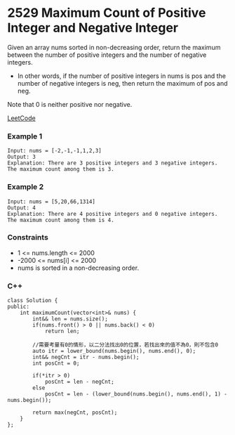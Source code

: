 # 2529 Maximum Count of Positive Integer and Negative Integer

Given an array nums sorted in non-decreasing order, return the maximum between the number of positive integers and the number of negative integers.

* In other words, if the number of positive integers in nums is pos and the number of negative integers is neg, then return the maximum of pos and neg.

Note that 0 is neither positive nor negative.
 
[LeetCode](https://leetcode.cn/problems/maximum-count-of-positive-integer-and-negative-integer/)


### Example 1

```
Input: nums = [-2,-1,-1,1,2,3]
Output: 3
Explanation: There are 3 positive integers and 3 negative integers. The maximum count among them is 3.
```

### Example 2

```
Input: nums = [5,20,66,1314]
Output: 4
Explanation: There are 4 positive integers and 0 negative integers. The maximum count among them is 4.
```

### Constraints

* 1 <= nums.length <= 2000
* -2000 <= nums[i] <= 2000
* nums is sorted in a non-decreasing order.

### C++ 

```
class Solution {
public:
    int maximumCount(vector<int>& nums) {
        int&& len = nums.size();
        if(nums.front() > 0 || nums.back() < 0)
            return len;
        
        //需要考量有0的情形，以二分法找出0的位置，若找出來的值不為0，則不包含0
        auto itr = lower_bound(nums.begin(), nums.end(), 0);
        int&& negCnt = itr - nums.begin();
        int posCnt = 0;
        
        if(*itr > 0)
            posCnt = len - negCnt;
        else 
            posCnt = len - (lower_bound(nums.begin(), nums.end(), 1) - nums.begin());
            
        return max(negCnt, posCnt);
    }
};
```